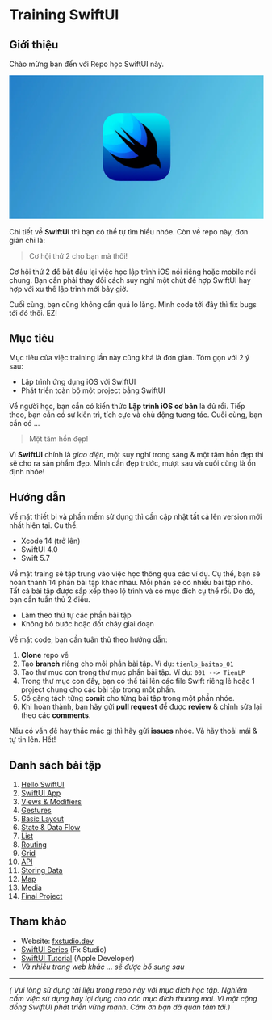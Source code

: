 # Training SwiftUI
## Giới thiệu

Chào mừng bạn đến với Repo học SwiftUI này.

![0001](./_img/0001.jpeg)

Chi tiết về **SwiftUI** thì bạn có thể tự tìm hiểu nhóe. Còn về repo này, đơn giản chỉ là:

> Cơ hội thứ 2 cho bạn mà thôi!

Cơ hội thứ 2 để bắt đầu lại việc học lập trình iOS nói riêng hoặc mobile nói chung. Bạn cần phải thay đổi cách suy nghĩ một chút để hợp SwiftUI hay hợp với xu thế lập trình mới bây giờ. 

Cuối cùng, bạn cũng không cần quá lo lắng. Mình code tới đây thì fix bugs tới đó thôi. EZ!

## Mục tiêu

Mục tiêu của việc training lần này cũng khá là đơn giản. Tóm gọn với 2 ý sau:

* Lập trình ứng dụng iOS với SwiftUI
* Phát triển toàn bộ một project bằng SwiftUI

Về người học, bạn cần có kiến thức **Lập trình iOS cơ bản** là đủ rồi. Tiếp theo, bạn cần có sự kiên trì, tích cực và chủ động tương tác. Cuối cùng, bạn cần có ...

> Một tâm hồn đẹp!

Vì **SwiftUI** chính là *giao diện*, một suy nghĩ trong sáng & một tâm hồn đẹp thì sẽ cho ra sản phẩm đẹp. Mình cần đẹp trước, mượt sau và cuối cùng là ổn định nhóe!

## Hướng dẫn

Về mặt thiết bị và phần mềm sử dụng thì cần cập nhật tất cả lên version mới nhất hiện tại. Cụ thể:

* Xcode 14 (trở lên)
* SwiftUI 4.0
* Swift 5.7

Về mặt traing sẽ tập trung vào việc học thông qua các ví dụ. Cụ thể, bạn sẽ hoàn thành 14 phần bài tập khác nhau. Mỗi phần sẽ có nhiều bài tập nhỏ. Tất cả bài tập được sắp xếp theo lộ trình và có mục đích cụ thể rồi. Do đó, bạn cần tuần thủ 2 điều.

* Làm theo thứ tự các phần bài tập
* Không bỏ bước hoặc đốt cháy giai đoạn

Về mặt code, bạn cần tuân thủ theo hướng dẫn:

1. **Clone** repo về
2. Tạo **branch** riêng cho mỗi phần bài tập. Ví dụ: `tienlp_baitap_01`
3. Tạo thư mục con trong thư mục phần bài tập. Ví dụ: `001 --> TienLP`
4. Trong thư mục con đấy, bạn có thể tải lên các file Swift riêng lẻ hoặc 1 project chung cho các bài tập trong một phần.
5. Cố găng tách từng **comit** cho từng bài tập trong một phần nhóe.
6. Khi hoàn thành, bạn hãy gửi **pull request** để được **review** & chỉnh sửa lại theo các **comments**.

Nếu có vấn đề hay thắc mắc gì thì hãy gửi **issues** nhóe. Và hãy thoải mái & tự tin lên. Hết!

## Danh sách bài tập

1. [Hello SwiftUI](./001)
2. [SwiftUI App](./002)
3. [Views & Modifiers](./003)
4. [Gestures](./004)
5. [Basic Layout](./005)
6. [State & Data Flow](./006)
7. [List](./007)
8. [Routing](./008)
9. [Grid](./009)
10. [API](./010)
11. [Storing Data](./011)
12. [Map](./012)
13. [Media](./013)
14. [Final Project](./014)

## Tham khảo

* Website: [fxstudio.dev](https://fxstudio.dev/)
* [SwiftUI Series](https://fxstudio.dev/category/code/swiftui/) (Fx Studio)
* [SwiftUI Tutorial](https://developer.apple.com/tutorials/swiftui) (Apple Developer)
* *Và nhiều trang web khác ... sẽ được bổ sung sau*

---

*( Vui lòng sử dụng tài liệu trong repo này với mục đích học tập. Nghiêm cấm việc sử dụng hay lợi dụng cho các mục đích thương mai. Vì một cộng đồng SwiftUI phát triễn vững mạnh. Cảm ơn bạn đã quan tâm tới.)*
